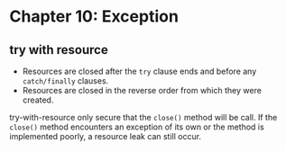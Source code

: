 # Chapter 10: Exception

## try with resource

- Resources are closed after the `try` clause ends and before any `catch/finally` clauses.
- Resources are closed in the reverse order from which they were created.

try-with-resource only secure that the `close()` method will be call. If the `close()` method encounters an exception of its own or the method is implemented poorly, a resource leak can still occur.
